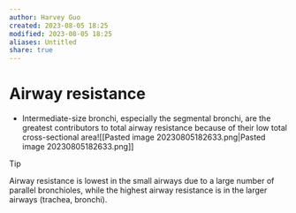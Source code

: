 ```yaml
---
author: Harvey Guo
created: 2023-08-05 18:25
modified: 2023-08-05 18:25
aliases: Untitled
share: true
---
```

# Airway resistance
- Intermediate-size bronchi, especially the segmental bronchi, are the greatest contributors to total airway resistance because of their low total cross-sectional area![[Pasted image 20230805182633.png|Pasted image 20230805182633.png]]
>[!tip] 
>Airway resistance is lowest in the small airways due to a large number of parallel bronchioles, while the highest airway resistance is in the larger airways (trachea, bronchi).